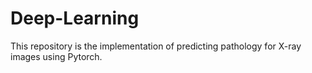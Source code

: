# Deep-Learning
This repository is the implementation of predicting pathology for X-ray images using Pytorch.
